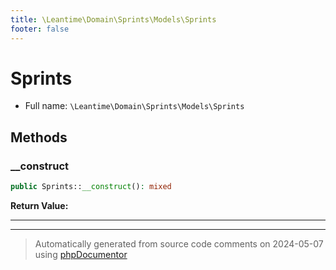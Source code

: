 ```yaml
---
title: \Leantime\Domain\Sprints\Models\Sprints
footer: false
---
```


# Sprints





* Full name: `\Leantime\Domain\Sprints\Models\Sprints`



## Methods

### __construct



```php
public Sprints::__construct(): mixed
```









**Return Value:**





---


---
> Automatically generated from source code comments on 2024-05-07 using [phpDocumentor](http://www.phpdoc.org/)
